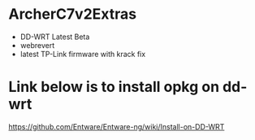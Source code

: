 # ArcherC7v2Extras
 - DD-WRT Latest Beta 
 - webrevert
 - latest TP-Link firmware with krack fix
# Link below is to install opkg on dd-wrt
https://github.com/Entware/Entware-ng/wiki/Install-on-DD-WRT 
